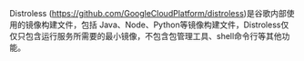 Distroless (https://github.com/GoogleCloudPlatform/distroless)是谷歌内部使用的镜像构建文件，包括 Java、Node、Python等镜像构建文件，Distroless仅仅只包含运行服务所需要的最小镜像，不包含包管理工具、shell命令行等其他功能。
